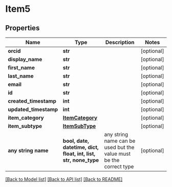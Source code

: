 # Item5


## Properties
Name | Type | Description | Notes
------------ | ------------- | ------------- | -------------
**orcid** | **str** |  | [optional] 
**display_name** | **str** |  | [optional] 
**first_name** | **str** |  | [optional] 
**last_name** | **str** |  | [optional] 
**email** | **str** |  | [optional] 
**id** | **str** |  | [optional] 
**created_timestamp** | **int** |  | [optional] 
**updated_timestamp** | **int** |  | [optional] 
**item_category** | [**ItemCategory**](ItemCategory.md) |  | [optional] 
**item_subtype** | [**ItemSubType**](ItemSubType.md) |  | [optional] 
**any string name** | **bool, date, datetime, dict, float, int, list, str, none_type** | any string name can be used but the value must be the correct type | [optional]

[[Back to Model list]](../README.md#documentation-for-models) [[Back to API list]](../README.md#documentation-for-api-endpoints) [[Back to README]](../README.md)


